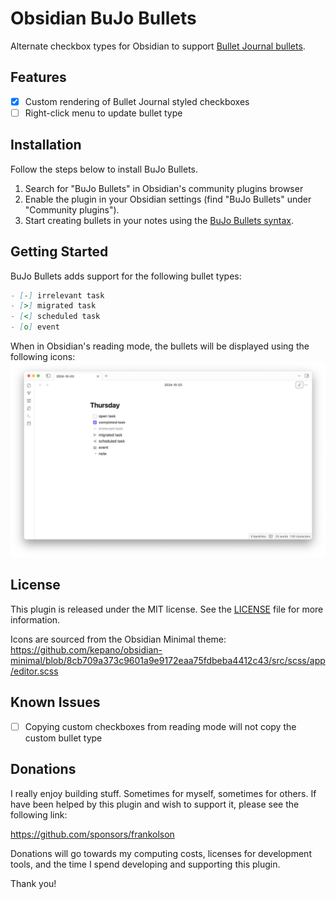 # Obsidian BuJo Bullets

Alternate checkbox types for Obsidian to support [Bullet Journal bullets](https://bulletjournal.com/blogs/faq/what-is-rapid-logging-understand-rapid-logging-bullets-and-signifiers).

## Features

- [x] Custom rendering of Bullet Journal styled checkboxes
- [ ] Right-click menu to update bullet type

## Installation

Follow the steps below to install BuJo Bullets.

1. Search for "BuJo Bullets" in Obsidian's community plugins browser
2. Enable the plugin in your Obsidian settings (find "BuJo Bullets" under "Community plugins").
5. Start creating bullets in your notes using the [BuJo Bullets syntax](https://bulletjournal.com/blogs/faq/what-is-rapid-logging-understand-rapid-logging-bullets-and-signifiers).

## Getting Started

BuJo Bullets adds support for the following bullet types:
```markdown
- [-] irrelevant task
- [>] migrated task
- [<] scheduled task
- [o] event
```

When in Obsidian's reading mode, the bullets will be displayed using the following icons:
![BuJo Bullets icons](/docs/images/rendered-bullets.png)

## License

This plugin is released under the MIT license. See the [LICENSE](/LICENSE) file for more information.

Icons are sourced from the Obsidian Minimal theme: https://github.com/kepano/obsidian-minimal/blob/8cb709a373c9601a9e9172eaa75fdbeba4412c43/src/scss/app/editor.scss

## Known Issues

- [ ] Copying custom checkboxes from reading mode will not copy the custom bullet type

## Donations

I really enjoy building stuff. Sometimes for myself, sometimes for others. If have been helped by this plugin and wish to support it, please see the following link:

https://github.com/sponsors/frankolson

Donations will go towards my computing costs, licenses for development tools, and the time I spend developing and supporting this plugin.

Thank you!